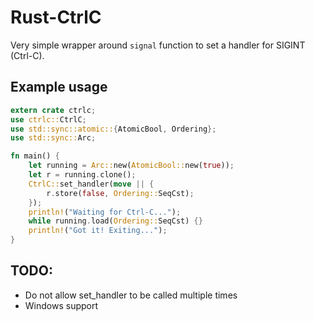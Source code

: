 # Rust-CtrlC
Very simple wrapper around `signal` function to set a handler for SIGINT (Ctrl-C).

## Example usage
```rust
extern crate ctrlc;
use ctrlc::CtrlC;
use std::sync::atomic::{AtomicBool, Ordering};
use std::sync::Arc;

fn main() {
    let running = Arc::new(AtomicBool::new(true));
    let r = running.clone();
    CtrlC::set_handler(move || {
        r.store(false, Ordering::SeqCst);
    });
	println!("Waiting for Ctrl-C...");
    while running.load(Ordering::SeqCst) {}
    println!("Got it! Exiting...");
}
```

## TODO:
* Do not allow set_handler to be called multiple times
* Windows support
